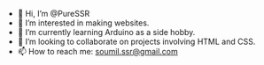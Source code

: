- 👋 Hi, I’m @PureSSR
- 👀 I’m interested in making websites.
- 🌱 I’m currently learning Arduino as a side hobby.
- 💞️ I’m looking to collaborate on projects involving HTML and CSS.
- 📫 How to reach me: soumil.ssr@gmail.com

<!---
PureSSR/PureSSR is a ✨ special ✨ repository because its `README.md` (this file) appears on your GitHub profile.
You can click the Preview link to take a look at your changes.
--->
